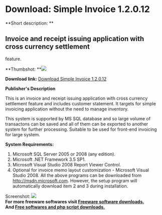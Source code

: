 # Download: Simple Invoice 1.2.0.12

**Short description: **

## Invoice and receipt issuing application with cross currency settlement
feature.

  
**Thumbshot: **![](http://www.freewarefiles.com/screenshot/simpleinvoicesys_md.gif)   
  
**Download link:** [Download Simple Invoice 1.2.0.12](http://freesoftwares.boysofts.com/Simple-Invoice_program_52248.html)  
  

**Publisher's Description**  
  

This is an invoice and receipt issuing application with cross currency
settlement feature and includes customer statement. It targets for simple
invoicing application without the need to manage inventory.

This system is supported by MS SQL database and so large volume of transactons
can be saved and all of them can be exported to another system for further
processing. Suitable to be used for front-end invoicing for large system.

**System Requirements:**

  1. Microsoft SQL Server 2005 or 2008 (any edition). 
  2. Microsoft .NET Framework 3.5 SP1. 
  3. Microsoft Visual Studio 2008 Report Viewer Control. 
  4. Optional for invoice memo layout customization - Microsoft Visual Studio 2008. 
All the above programs can be downloaded from http://msdn.microsoft.com.
However, the setup program will automatically download item 2 and 3 during
installation.

  
  
Screenshot: ![](http://www.freewarefiles.com/screenshot/simpleinvoicesys.gif)  
**For more freeware softwares visit [Freeware software downloads.](http://freesoftwares.boysofts.com/)**   
**And [Free softwares and php script downloads.](http://www.boysofts.com/)**

